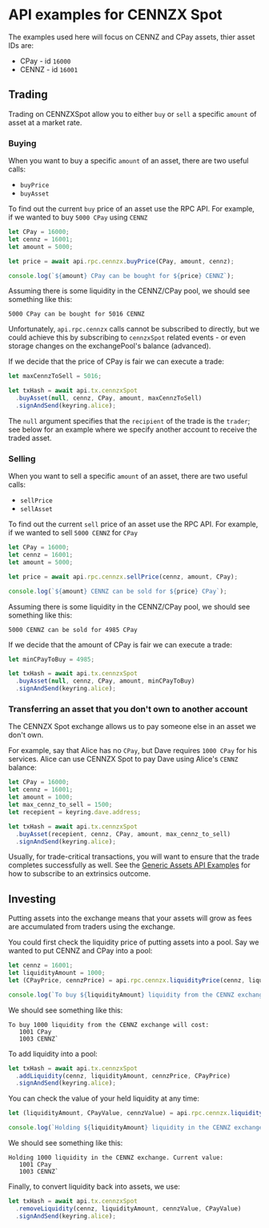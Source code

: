 # API examples for CENNZX Spot

The examples used here will focus on CENNZ and CPay assets, thier asset IDs are:
* CPay - id `16000`
* CENNZ - id `16001`

## Trading

Trading on CENNZXSpot allow you to either `buy` or `sell` a specific `amount` of asset at a market rate.

### Buying
When you want to buy a specific `amount` of an asset, there are two useful calls:
* `buyPrice`
* `buyAsset`

To find out the current `buy` price of an asset use the RPC API. For example, if we wanted to buy `5000 CPay` using `CENNZ`
```js
let CPay = 16000;
let cennz = 16001;
let amount = 5000;

let price = await api.rpc.cennzx.buyPrice(CPay, amount, cennz);

console.log(`${amount} CPay can be bought for ${price} CENNZ`);
```
Assuming there is some liquidity in the CENNZ/CPay pool, we should see something like this:
```
5000 CPay can be bought for 5016 CENNZ
```
Unfortunately, `api.rpc.cennzx` calls cannot be subscribed to directly, but we could achieve this by subscribing to `cennzxSpot` related events - or even storage changes on the exchangePool's balance (advanced).

If we decide that the price of CPay is fair we can execute a trade:
```js
let maxCennzToSell = 5016;

let txHash = await api.tx.cennzxSpot
  .buyAsset(null, cennz, CPay, amount, maxCennzToSell)
  .signAndSend(keyring.alice);
```
The `null` argument specifies that the `recipient` of the trade is the `trader`; see below for an example where we specify another account to receive the traded asset.

### Selling
When you want to sell a specific `amount` of an asset, there are two useful calls:
* `sellPrice`
* `sellAsset`

To find out the current `sell` price of an asset use the RPC API. For example, if we wanted to sell `5000 CENNZ` for `CPay`
```js
let CPay = 16000;
let cennz = 16001;
let amount = 5000;

let price = await api.rpc.cennzx.sellPrice(cennz, amount, CPay);

console.log(`${amount} CENNZ can be sold for ${price} CPay`);
```
Assuming there is some liquidity in the CENNZ/CPay pool, we should see something like this:
```
5000 CENNZ can be sold for 4985 CPay
```

If we decide that the amount of CPay is fair we can execute a trade:
```js
let minCPayToBuy = 4985;

let txHash = await api.tx.cennzxSpot
  .buyAsset(null, cennz, CPay, amount, minCPayToBuy)
  .signAndSend(keyring.alice);
```

### Transferring an asset that you don't own to another account
The CENNZX Spot exchange allows us to pay someone else in an asset we don't own.

For example, say that Alice has no `CPay`, but Dave requires `1000 CPay` for his services. Alice can use CENNZX Spot to pay Dave using Alice's `CENNZ` balance:

```js
let CPay = 16000;
let cennz = 16001;
let amount = 1000;
let max_cennz_to_sell = 1500;
let recepient = keyring.dave.address;

let txHash = await api.tx.cennzxSpot
  .buyAsset(recepient, cennz, CPay, amount, max_cennz_to_sell)
  .signAndSend(keyring.alice);
```

Usually, for trade-critical transactions, you will want to ensure that the trade completes successfully as well. See the [Generic Assets API Examples](API-examples-Generic-Assets) for how to subscribe to an extrinsics outcome.

## Investing
Putting assets into the exchange means that your assets will grow as fees are accumulated from traders using the exchange.

You could first check the liquidity price of putting assets into a pool. Say we wanted to put CENNZ and CPay into a pool:
```js
let cennz = 16001;
let liquidityAmount = 1000;
let (CPayPrice, cennzPrice) = api.rpc.cennzx.liquidityPrice(cennz, liquidityAmount);

console.log(`To buy ${liquidityAmount} liquidity from the CENNZ exchange will cost:\n\t ${CPayPrice} CPay\n\t ${cennzPrice} CENNZ`);
```
We should see something like this:
```
To buy 1000 liquidity from the CENNZ exchange will cost:
   1001 CPay
   1003 CENNZ`
```

To add liquidity into a pool:
```js
let txHash = await api.tx.cennzxSpot
  .addLiquidity(cennz, liquidityAmount, cennzPrice, CPayPrice)
  .signAndSend(keyring.alice);
```

You can check the value of your held liquidity at any time:
```js
let (liquidityAmount, CPayValue, cennzValue) = api.rpc.cennzx.liquidityValue(keyring.alice.address, cennz);

console.log(`Holding ${liquidityAmount} liquidity in the CENNZ exchange. Current value:\n\t ${CPayValue} CPay\n\t ${cennzValue} CENNZ`);
```
We should see something like this:
```
Holding 1000 liquidity in the CENNZ exchange. Current value:
   1001 CPay
   1003 CENNZ`
```

Finally, to convert liquidity back into assets, we use:
```js
let txHash = await api.tx.cennzxSpot
  .removeLiquidity(cennz, liquidityAmount, cennzValue, CPayValue)
  .signAndSend(keyring.alice);
```
